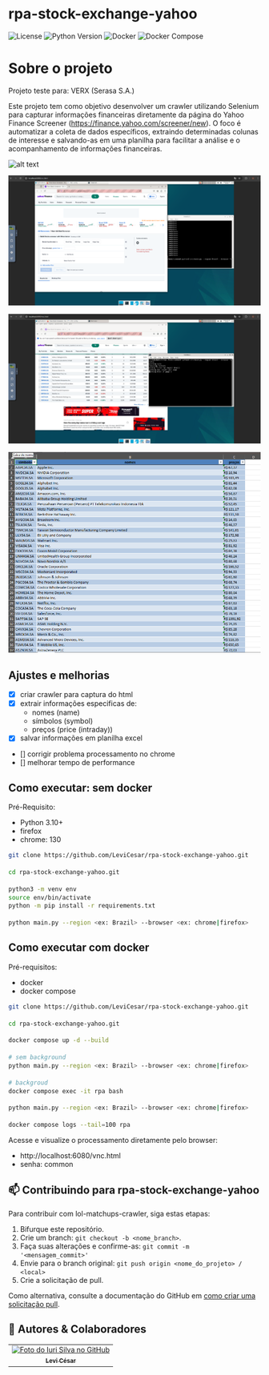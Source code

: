 # rpa-stock-exchange-yahoo
![License](https://img.shields.io/badge/license-MIT-blue?style=for-the-badge)
![Python Version](https://img.shields.io/badge/Python-3.10+-blue?style=for-the-badge)
![Docker](https://img.shields.io/badge/Docker-2496ED?logo=docker&logoColor=white&style=for-the-badge)
![Docker Compose](https://img.shields.io/badge/Docker_Compose-2496ED?logo=docker&logoColor=white&style=for-the-badge)

# Sobre o projeto

Projeto teste para: VERX (Serasa S.A.)

Este projeto tem como objetivo desenvolver um crawler utilizando Selenium para capturar informações financeiras diretamente da página do Yahoo Finance Screener (https://finance.yahoo.com/screener/new). O foco é automatizar a coleta de dados específicos, extraindo determinadas colunas de interesse e salvando-as em uma planilha para facilitar a análise e o acompanhamento de informações financeiras.

![alt text](images/presentation.gif)

![alt text](images/presentation_1.png)

![alt text](images/presentation_2.png)

![alt text](images/presentation_3.png)

## Ajustes e melhorias

- [x] criar crawler para captura do html
- [x] extrair informações especificas de: 
    - nomes (name) 
    - símbolos (symbol)
    - preços (price (intraday))
- [x] salvar informações em planilha excel
- [] corrigir problema processamento no chrome
- [] melhorar tempo de performance

## Como executar: sem docker
Pré-Requisito: 
- Python 3.10+
- firefox
- chrome: 130

```bash
git clone https://github.com/LeviCesar/rpa-stock-exchange-yahoo.git

cd rpa-stock-exchange-yahoo.git

python3 -m venv env
source env/bin/activate
python -m pip install -r requirements.txt

python main.py --region <ex: Brazil> --browser <ex: chrome|firefox>
```

## Como executar com docker
Pré-requisitos: 
- docker
- docker compose

```bash
git clone https://github.com/LeviCesar/rpa-stock-exchange-yahoo.git

cd rpa-stock-exchange-yahoo.git

docker compose up -d --build

# sem background
python main.py --region <ex: Brazil> --browser <ex: chrome|firefox>

# backgroud
docker compose exec -it rpa bash

python main.py --region <ex: Brazil> --browser <ex: chrome|firefox>

docker compose logs --tail=100 rpa
```

Acesse e visualize o processamento diretamente pelo browser:
- http://localhost:6080/vnc.html
- senha: common 


## 📫 Contribuindo para rpa-stock-exchange-yahoo

Para contribuir com lol-matchups-crawler, siga estas etapas:

1. Bifurque este repositório.
2. Crie um branch: `git checkout -b <nome_branch>`.
3. Faça suas alterações e confirme-as: `git commit -m '<mensagem_commit>'`
4. Envie para o branch original: `git push origin <nome_do_projeto> / <local>`
5. Crie a solicitação de pull.

Como alternativa, consulte a documentação do GitHub em [como criar uma solicitação pull](https://help.github.com/en/github/collaborating-with-issues-and-pull-requests/creating-a-pull-request).


## 🤝 Autores & Colaboradores

<table>
  <tr>
    <td align="center">
      <a href="https://www.linkedin.com/in/levi-cesar-lima/" title="LinkedIn">
        <img src="https://avatars.githubusercontent.com/u/57629756?v=4" width="100px;" alt="Foto do Iuri Silva no GitHub"/><br>
        <sub>
          <b>Levi César</b>
        </sub>
      </a>
    </td>
  </tr>
</table>

